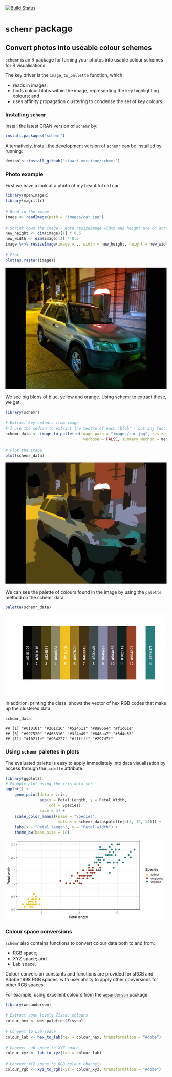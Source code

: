 [![Build Status](https://travis-ci.org/stuart-morrison/schemr.svg?branch=master)](https://travis-ci.org/stuart-morrison/schemr)

`schemr` package
================

Convert photos into useable colour schemes
------------------------------------------

`schemr` is an R package for turning your photos into usable colour
schemes for R visualisations.

The key driver is the `image_to_pallette` function, which:

-   reads in images;
-   finds colour blobs within the image, representing the key
    highlighting colours; and
-   uses affinity propagation clustering to condense the set of key
    colours.

### Installing `schemr`

Install the latest CRAN version of `schemr` by:
``` r
install.packages("schemr")
```

Alternatively, install the development version of `schemr` can be installed by running:
``` r
devtools::install_github("stuart-morrison/schemr")
```

### Photo example

First we have a look at a photo of my beautiful old car.

``` r
library(OpenImageR)
library(magrittr)

# Read in the image
image <- readImage(path = "images/car.jpg")

# Shrink down the image - Note resizeImage width and height are on array dimensions, rather than on image dimensions
new_height <- dim(image)[1] * 0.5
new_width <- dim(image)[2] * 0.5
image %<>% resizeImage(image = ., width = new_height, height = new_width)

# Plot
plot(as.raster(image))
```

![](https://github.com/stuart-morrison/schemr/blob/master/README_files/figure-markdown_github/car_small.jpg?raw=true)

We see big blobs of blue, yellow and orange. Using schemr to extract these, we
get:

``` r
library(schemr)

# Extract key colours from image
# I use the median to extract the centre of each 'blob' - but any function summary function, eg, mean, max, min, will all work
schemr_data <- image_to_pallette(image_path = "images/car.jpg", resize_factor = 0.5,
                                  verbose = FALSE, summary_method = median)

# Plot the image
plot(schemr_data)
```

![](https://github.com/stuart-morrison/schemr/blob/master/README_files/figure-markdown_github/car_clustered.jpg?raw=true)

We can see the palette of colours found in the image by using the `palette` method on the schemr data.

``` r
palette(schemr_data)
```
![](https://github.com/stuart-morrison/schemr/blob/master/README_files/figure-markdown_github/car_palette.jpg?raw=true)

In addition, printing the class, shows the vector of hex RGB codes that
make up the clustered data:

``` r
schemr_data
```

    ## [1] "#010101" "#201c16" "#524511" "#8a8664" "#f1c01e"
    ## [6] "#997520" "#463316" "#3f4b49" "#848aa7" "#5d4e55"
    ## [11] "#10211e" "#964227" "#ffffff" "#297d7f"

### Using `schemr` palettes in plots

The evaluated palette is easy to apply immediately into data visualisation by access through the `palette` attribute.

``` r
library(ggplot2)
# Example plot using the iris data set
ggplot() +
    geom_point(data = iris,
               aes(x = Petal.Length, y = Petal.Width,
                   col = Species),
               size = 4) +
    scale_color_manual(name = "Species",
                       values = schemr_data$palette[c(5, 12, 14)]) +
    labs(x = "Petal length", y = "Petal width") +
    theme_bw(base_size = 18)
```
![](https://github.com/stuart-morrison/schemr/blob/master/README_files/figure-markdown_github/car_ggplot.jpg?raw=true)

### Colour space conversions

`schemr` also contains functions to convert colour data both to and
from:

-   RGB space;
-   XYZ space; and
-   Lab space.

Colour conversion constants and functions are provided for sRGB and
Adobe 1998 RGB spaces, with user ability to apply other conversions for
other RGB spaces.

For example, using excellent colours from the
[`wesanderson`](https://github.com/karthik/wesanderson) package:

``` r
library(wesanderson)

# Extract some lovely Zissou colours
colour_hex <- wes_palettes$Zissou1

# Convert to Lab space
colour_lab <- hex_to_lab(hex = colour_hex, transformation = "Adobe")

# Convert Lab space to XYZ space
colour_xyz <- lab_to_xyz(lab = colour_lab)

# Convert XYZ space to RGB colour channels
colour_rgb <- xyz_to_rgb(xyz = colour_xyz, transformation = "Adobe")
```
